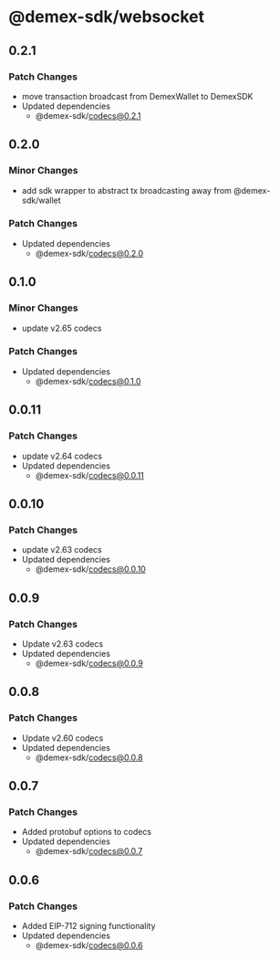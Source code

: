 # @demex-sdk/websocket

## 0.2.1

### Patch Changes

- move transaction broadcast from DemexWallet to DemexSDK
- Updated dependencies
  - @demex-sdk/codecs@0.2.1

## 0.2.0

### Minor Changes

- add sdk wrapper to abstract tx broadcasting away from @demex-sdk/wallet

### Patch Changes

- Updated dependencies
  - @demex-sdk/codecs@0.2.0

## 0.1.0

### Minor Changes

- update v2.65 codecs

### Patch Changes

- Updated dependencies
  - @demex-sdk/codecs@0.1.0

## 0.0.11

### Patch Changes

- update v2.64 codecs
- Updated dependencies
  - @demex-sdk/codecs@0.0.11

## 0.0.10

### Patch Changes

- update v2.63 codecs
- Updated dependencies
  - @demex-sdk/codecs@0.0.10

## 0.0.9

### Patch Changes

- Update v2.63 codecs
- Updated dependencies
  - @demex-sdk/codecs@0.0.9

## 0.0.8

### Patch Changes

- Update v2.60 codecs
- Updated dependencies
  - @demex-sdk/codecs@0.0.8

## 0.0.7

### Patch Changes

- Added protobuf options to codecs
- Updated dependencies
  - @demex-sdk/codecs@0.0.7

## 0.0.6

### Patch Changes

- Added EIP-712 signing functionality
- Updated dependencies
  - @demex-sdk/codecs@0.0.6
